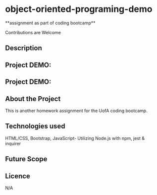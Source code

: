 <h1>object-oriented-programing-demo</h1>
<p>**assignment as part of coding bootcamp**</p>
<p>Contributions are Welcome</p>

## Description




<h2>Project DEMO:</h2>



<h2>Project DEMO:</h2>




## About the Project
This is another homework assignment for the UofA coding bootcamp.
 

## Technologies used
HTML/CSS, Bootstrap, JavaScript- Utilizing Node.js with npm, jest & inquirer

## Future Scope


## Licence
N/A

